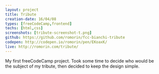 ```yaml
---
layout: project
title: Tribute
creation-date: 16/04/08
types: [freeCodeCamp,frontend]
techs: [html,css]
screenshots: [tribute-screenshot-t.png]
github: https://github.com/romorin/fcc-bianchi-tribute
codepen: http://codepen.io/romorin/pen/EKoaxK/
live: http://romorin.com/tribute/
---
```


My first freeCodeCamp project. Took some time to decide who would be the subject
of my tribute, then decided to keep the design simple.
